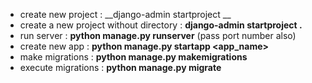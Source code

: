- create new project : __django-admin startproject <project-name> __ 
- create a new project without directory : __django-admin startproject <project-name> .__
- run server : __python manage.py runserver__ (pass port number also)
- create new app : __python manage.py startapp <app_name>__
- make migrations : __python manage.py makemigrations__
- execute migrations : __python manage.py migrate__
